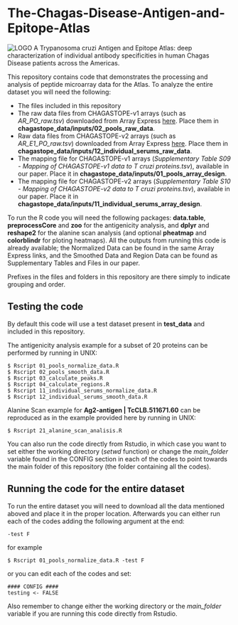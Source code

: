 # The-Chagas-Disease-Antigen-and-Epitope-Atlas
![LOGO](https://chagastope.org/images/home/chagastope-logo-letters-only-v3.png)
A Trypanosoma cruzi Antigen and Epitope Atlas: deep characterization of individual antibody specificities in human Chagas Disease patients across the Americas.

This repository contains code that demonstrates the processing and analysis of peptide microarray data for the Atlas. To analyze the entire dataset you will need the following:

* The files included in this repository
* The raw data files from CHAGASTOPE-v1 arrays (such as *AR_PO_raw.tsv*) downloaded from Array Express [here](https://www.ebi.ac.uk/arrayexpress/experiments/E-MTAB-11651/). Place them in **chagastope_data/inputs/02_pools_raw_data**. 
* Raw data files from CHAGASTOPE-v2 arrays (such as *AR_E1_PO_raw.tsv*) downloaded from Array Express [here](https://www.ebi.ac.uk/arrayexpress/experiments/E-MTAB-11655/). Place them in **chagastope_data/inputs/12_individual_serums_raw_data**.
* The mapping file for CHAGASTOPE-v1 arrays (*Supplementary Table S09 - Mapping of CHAGASTOPE-v1 data to T cruzi proteins.tsv*), available in our paper. Place it in **chagastope_data/inputs/01_pools_array_design**.
* The mapping file for CHAGASTOPE-v2 arrays (*Supplementary Table S10 - Mapping of CHAGASTOPE-v2 data to T cruzi proteins.tsv*), available in our paper. Place it in **chagastope_data/inputs/11_individual_serums_array_design**.

To run the R code you will need the following packages: **data.table**, **preprocessCore** and **zoo** for the antigenicity analysis, and **dplyr** and **reshape2** for the alanine scan analysis (and optional **pheatmap** and **colorblindr** for ploting heatmaps). All the outputs from running this code is already available; the Normalized Data can be found in the same Array Express links, and the Smoothed Data and Region Data can be found as Supplementary Tables and Files in our paper.

Prefixes in the files and folders in this repository are there simply to indicate grouping and order.

## Testing the code
By default this code will use a test dataset present in **test_data** and included in this repository.

The antigenicity analysis example for a subset of 20 proteins can be performed by running in UNIX:
```
$ Rscript 01_pools_normalize_data.R
$ Rscript 02_pools_smooth_data.R
$ Rscript 03_calculate_peaks.R
$ Rscript 04_calculate_regions.R
$ Rscript 11_individual_serums_normalize_data.R
$ Rscript 12_individual_serums_smooth_data.R
```

Alanine Scan example for **Ag2-antigen | TcCLB.511671.60** can be reproduced as in the example provided here by running in UNIX:
```
$ Rscript 21_alanine_scan_analisis.R
```
You can also run the code directly from Rstudio, in which case you want to set either the working directory (*setwd* function) or change the *main_folder* variable found in the CONFIG section in each of the codes to point towards the main folder of this repository (the folder containing all the codes).

## Running the code for the entire dataset
To run the entire dataset you will need to download all the data mentioned aboved and place it in the proper location. Afterwards you can either run each of the codes adding the following argument at the end:
```
-test F
```
for example
```
$ Rscript 01_pools_normalize_data.R -test F
```
or you can edit each of the codes and set:
```
#### CONFIG ####
testing <- FALSE
```
Also remember to change either the working directory or the *main_folder* variable if you are running this code directly from Rstudio.
